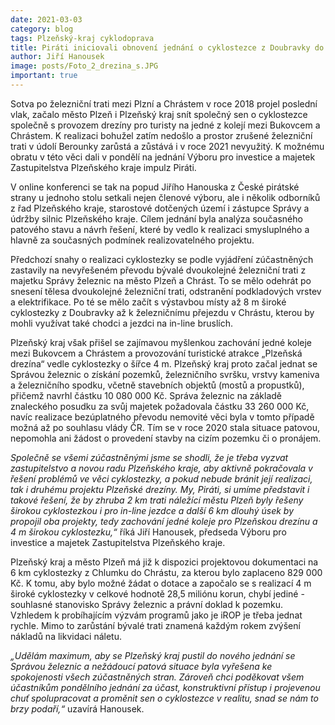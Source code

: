 ```yaml
---
date: 2021-03-03
category: blog
tags: Plzeňský-kraj cyklodoprava 
title: Piráti iniciovali obnovení jednání o cyklostezce z Doubravky do Chrástu!
author: Jiří Hanousek
image: posts/Foto_2_drezina_s.JPG
important: true
---
```


Sotva po železniční trati mezi Plzní a Chrástem v roce 2018 projel poslední vlak, začalo město Plzeň i Plzeňský kraj snít společný sen o cyklostezce společně s provozem drezíny pro turisty na jedné z kolejí mezi Bukovcem a Chrástem. K realizaci bohužel zatím nedošlo a prostor zrušené železniční trati v údolí Berounky zarůstá a zůstává i v roce 2021 nevyužitý. K možnému obratu v této věci dali v pondělí na jednání Výboru pro investice a majetek Zastupitelstva Plzeňského kraje impulz Piráti.

V online konferenci se tak na popud Jiřího Hanouska z České pirátské strany u jednoho stolu setkali nejen členové výboru, ale i několik odborníků z řad Plzeňského kraje, starostové dotčených území i zástupce Správy a údržby silnic Plzeňského kraje. Cílem jednání byla analýza současného patového stavu a návrh řešení, které by vedlo k realizaci smysluplného a hlavně za současných podmínek realizovatelného projektu. 

Předchozí snahy o realizaci cyklostezky se podle vyjádření zúčastněných zastavily na nevyřešeném převodu bývalé dvoukolejné železniční trati z majetku Správy železnic na město Plzeň a Chrást. To se mělo odehrát po snesení tělesa dvoukolejné železniční trati, odstranění podkladových vrstev a elektrifikace. Po té se mělo začít s výstavbou místy až 8 m široké cyklostezky z Doubravky až k železničnímu přejezdu v Chrástu, kterou by mohli využívat také chodci a jezdci na in-line bruslích.

Plzeňský kraj však přišel se zajímavou myšlenkou zachování jedné koleje mezi Bukovcem a Chrástem a provozování turistické atrakce „Plzeňská drezína“ vedle cyklostezky o šířce 4 m. Plzeňský kraj proto začal jednat se Správou železnic o získání pozemků, železničního svršku, vrstvy kameniva a železničního spodku, včetně stavebních objektů (mostů a propustků), přičemž navrhl částku 10 080 000 Kč. Správa železnic na základě znaleckého posudku za svůj majetek požadovala částku 33 260 000 Kč, navíc realizace bezúplatného převodu nemovité věci byla v tomto případě možná až po souhlasu vlády ČR. Tím se v roce 2020 stala situace patovou, nepomohla ani žádost o provedení stavby na cizím pozemku či o pronájem.

*Společně se všemi zúčastněnými jsme se shodli, že je třeba vyzvat zastupitelstvo a novou radu Plzeňského kraje, aby aktivně pokračovala v řešení problémů ve věci cyklostezky, a pokud nebude bránit její realizaci, tak i druhému projektu Plzeňské drezíny. My, Piráti, si umíme představit i takové řešení, že by zhruba 2 km trati náležící městu Plzeň byly řešeny širokou cyklostezkou i pro in-line jezdce a další 6 km dlouhý úsek by propojil oba projekty, tedy zachování jedné koleje pro Plzeňskou drezínu a 4 m širokou cyklostezku,“* říká Jiří Hanousek, předseda Výboru pro investice a majetek Zastupitelstva Plzeňského kraje.

Plzeňský kraj a město Plzeň má již k dispozici projektovou dokumentaci na 6 km cyklostezky z Chlumku do Chrástu, za kterou bylo zaplaceno 829 000 Kč. K tomu, aby bylo možné žádat o dotace a započalo se s realizací 4 m široké cyklostezky v celkové hodnotě 28,5 miliónu korun, chybí jediné - souhlasné stanovisko Správy železnic a právní doklad k pozemku. Vzhledem k probíhajícím výzvám programů jako je iROP je třeba jednat rychle. Mimo to zarůstání bývalé trati znamená každým rokem zvýšení nákladů na likvidaci náletu.

*„Udělám maximum, aby se Plzeňský kraj pustil do nového jednání se Správou železnic a nežádoucí patová situace byla vyřešena ke spokojenosti všech zúčastněných stran. Zároveň chci poděkovat všem účastníkům pondělního jednání za účast, konstruktivní přístup i projevenou chuť spolupracovat a proměnit sen o cyklostezce v realitu, snad se nám to brzy podaří,“* uzavírá Hanousek.
